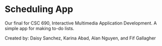 # Scheduling App
Our final for CSC 690, Interactive Multimedia Application Development. A simple app for making to-do lists.
 
 Created by: Daisy Sanchez, Karina Abad, Alan Nguyen, and Fif Gallagher
